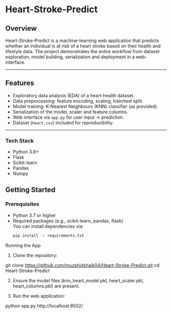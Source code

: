 
# Heart-Stroke-Predict

## Overview  
Heart-Stroke-Predict is a machine-learning web application that predicts whether an individual is at risk of a heart stroke based on their health and lifestyle data. The project demonstrates the entire workflow from dataset exploration, model building, serialization and deployment in a web-interface.

---

## Features  
- Exploratory data analysis (EDA) of a heart-health dataset.  
- Data preprocessing: feature encoding, scaling, train/test split.  
- Model training: K-Nearest Neighbours (KNN) classifier (as provided).  
- Serialization of the model, scaler and feature columns.  
- Web interface via `app.py` for user input → prediction.  
- Dataset (`heart.csv`) included for reproducibility.

---
### Tech Stack
- Python 3.8+
- Flask
- Scikit-learn
- Pandas
- Numpy
    

## Getting Started

### Prerequisites  
- Python 3.7 or higher  
- Required packages (e.g., scikit-learn, pandas, flask)  
  You can install dependencies via:  
  ```bash
  pip install -r requirements.txt

Running the App

1. Clone the repository:

git clone https://github.com/muzahidshaik04/Heart-Stroke-Predict.git
cd Heart-Stroke-Predict


2. Ensure the model files (knn_heart_model.pkl, heart_scaler.pkl, heart_columns.pkl) are present.


3. Run the web application:

python app.py http://localhost:8502/


